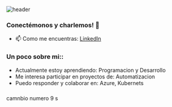 ![header](https://capsule-render.vercel.app/api?type=waving&color=gradient&text=Hello%20World!&height=100&section=header&fontColor=d6ace6)
### Conectémonos y charlemos! 🌟
- 📫 Como me encuentras: [LinkedIn](https://www.linkedin.com/in/jose-gomez-b6869b19a/)
### Un poco sobre mi::
- Actualmente estoy aprendiendo: Programacion y Desarrollo
- Me interesa participar en proyectos de: Automatizacion
- Puedo responder y colaborar en: Azure, Kubernets
### 
camnbio numero 9
s
